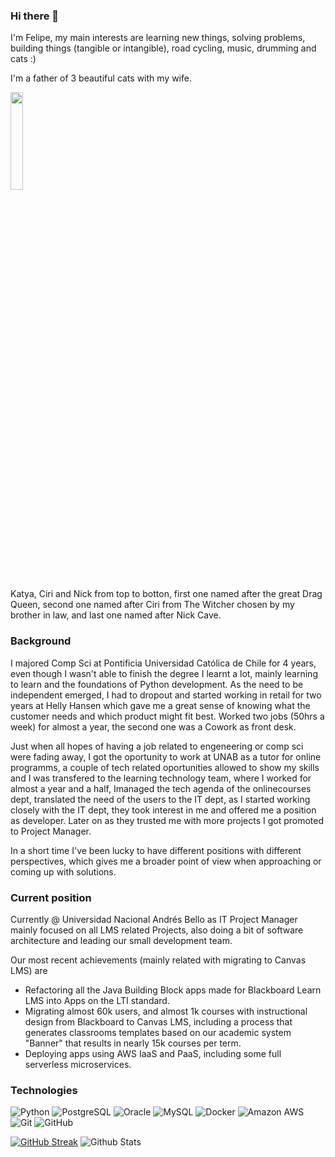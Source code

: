 ### Hi there 👋

I'm Felipe, my main interests are learning new things, solving problems, building things (tangible or intangible), road cycling, music, drumming and cats :)

I'm a father of 3 beautiful cats with my wife.

<!-- ![image](https://user-images.githubusercontent.com/20798216/214195156-feb0fe6f-1454-406e-9173-1bf7e8743424.png) -->

<img src="https://user-images.githubusercontent.com/20798216/214195156-feb0fe6f-1454-406e-9173-1bf7e8743424.png" width=20% height=20%>

Katya, Ciri and Nick from top to botton, first one named after the great Drag Queen, second one named after Ciri from The Witcher chosen by my brother in law, and last one named after Nick Cave.

### Background

I majored Comp Sci at Pontificia Universidad Católica de Chile for 4 years, even though I wasn't able to finish the degree I learnt a lot, mainly learning to learn and the foundations of Python development. As the need to be independent emerged, I had to dropout and started working in retail for two years at Helly Hansen which gave me a great sense of knowing what the customer needs and which product might fit best. Worked two jobs (50hrs a week) for almost a year, the second one was a Cowork as front desk. 

Just when all hopes of having a job related to engeneering or comp sci were fading away, I got the oportunity to work at UNAB as a tutor for online programms, a couple of tech related oportunities allowed to show my skills and I was transfered to the learning technology team, where I worked for almost a year and a half, Imanaged the tech agenda of the onlinecourses dept, translated the need of the users to the IT dept, as I started working closely with the IT dept, they took interest in me and offered me a position as developer. Later on as they trusted me with more projects I got promoted to Project Manager.

In a short time I've been lucky to have different positions with different perspectives, which gives me a broader point of view when approaching or coming up with solutions.

### Current position

Currently @ Universidad Nacional Andrés Bello as IT Project Manager mainly focused on all LMS related Projects, also doing a bit of software architecture and leading our small development team.

Our most recent achievements (mainly related with migrating to Canvas LMS) are 
- Refactoring all the Java Building Block apps made for Blackboard Learn LMS into Apps on the LTI standard.
- Migrating almost 60k users, and almost 1k courses with instructional design from Blackboard to Canvas LMS, including a process that generates classrooms templates based on our academic system "Banner" that results in nearly 15k courses per term.
- Deploying apps using AWS IaaS and PaaS, including some full serverless microservices.

### Technologies

![Python](https://img.shields.io/badge/-Python-4b8bbe?style=flat-square&logo=Python)
![PostgreSQL](https://img.shields.io/badge/-PostgreSQL-336791?style=flat-square&logo=postgresql)
![Oracle](https://img.shields.io/badge/-Oracle-C74634?style=flat-square&logo=Oracle)
![MySQL](https://img.shields.io/badge/-MySQL-black?style=flat-square&logo=mysql)
![Docker](https://img.shields.io/badge/-Docker-black?style=flat-square&logo=docker)
![Amazon AWS](https://img.shields.io/badge/Amazon%20AWS-232F3E?style=flat-square&logo=amazon-aws)
![Git](https://img.shields.io/badge/-Git-black?style=flat-square&logo=git)
![GitHub](https://img.shields.io/badge/-GitHub-181717?style=flat-square&logo=github)

[![GitHub Streak](https://streak-stats.demolab.com?user=fopasten&theme=neon-palenight&border_radius=10&date_format=j%2Fn%5B%2FY%5D)](https://git.io/streak-stats)
![Github Stats](https://github-readme-stats.vercel.app/api?username=fopasten&include_all_commits=true&count_private=true&theme=radical&show_icons=true)
<!--
**fopasten/fopasten** is a ✨ _special_ ✨ repository because its `README.md` (this file) appears on your GitHub profile.

Here are some ideas to get you started:

- 🔭 I’m currently working on ...
- 🌱 I’m currently learning ...
- 👯 I’m looking to collaborate on ...
- 🤔 I’m looking for help with ...
- 💬 Ask me about ...
- 📫 How to reach me: ...
- 😄 Pronouns: ...
- ⚡ Fun fact: ...
-->
